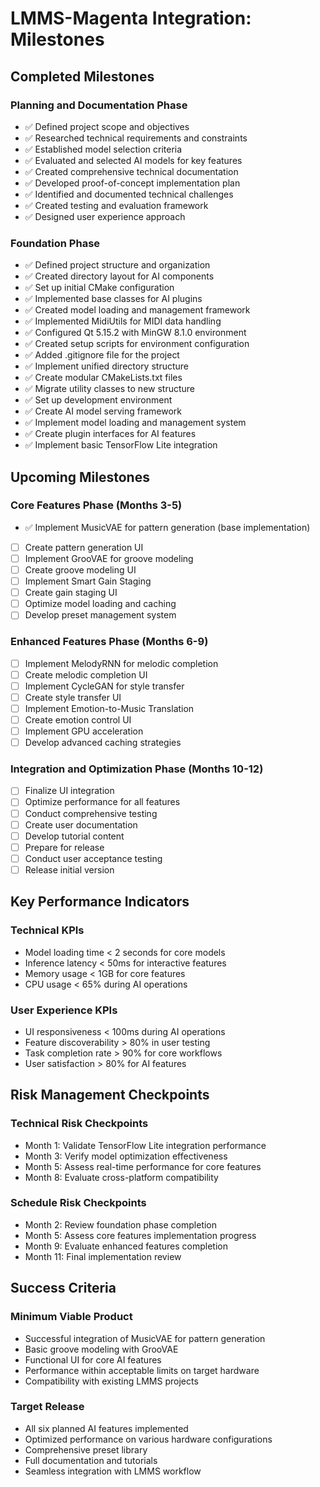 # LMMS-Magenta Integration: Milestones

## Completed Milestones

### Planning and Documentation Phase
- ✅ Defined project scope and objectives
- ✅ Researched technical requirements and constraints
- ✅ Established model selection criteria
- ✅ Evaluated and selected AI models for key features
- ✅ Created comprehensive technical documentation
- ✅ Developed proof-of-concept implementation plan
- ✅ Identified and documented technical challenges
- ✅ Created testing and evaluation framework
- ✅ Designed user experience approach

### Foundation Phase
- ✅ Defined project structure and organization
- ✅ Created directory layout for AI components
- ✅ Set up initial CMake configuration
- ✅ Implemented base classes for AI plugins
- ✅ Created model loading and management framework
- ✅ Implemented MidiUtils for MIDI data handling
- ✅ Configured Qt 5.15.2 with MinGW 8.1.0 environment
- ✅ Created setup scripts for environment configuration
- ✅ Added .gitignore file for the project
- ✅ Implement unified directory structure
- ✅ Create modular CMakeLists.txt files
- ✅ Migrate utility classes to new structure
- ✅ Set up development environment
- ✅ Create AI model serving framework
- ✅ Implement model loading and management system
- ✅ Create plugin interfaces for AI features
- ✅ Implement basic TensorFlow Lite integration

## Upcoming Milestones

### Core Features Phase (Months 3-5)
- ✅ Implement MusicVAE for pattern generation (base implementation)
- [ ] Create pattern generation UI
- [ ] Implement GrooVAE for groove modeling
- [ ] Create groove modeling UI
- [ ] Implement Smart Gain Staging
- [ ] Create gain staging UI
- [ ] Optimize model loading and caching
- [ ] Develop preset management system

### Enhanced Features Phase (Months 6-9)
- [ ] Implement MelodyRNN for melodic completion
- [ ] Create melodic completion UI
- [ ] Implement CycleGAN for style transfer
- [ ] Create style transfer UI
- [ ] Implement Emotion-to-Music Translation
- [ ] Create emotion control UI
- [ ] Implement GPU acceleration
- [ ] Develop advanced caching strategies

### Integration and Optimization Phase (Months 10-12)
- [ ] Finalize UI integration
- [ ] Optimize performance for all features
- [ ] Conduct comprehensive testing
- [ ] Create user documentation
- [ ] Develop tutorial content
- [ ] Prepare for release
- [ ] Conduct user acceptance testing
- [ ] Release initial version

## Key Performance Indicators

### Technical KPIs
- Model loading time < 2 seconds for core models
- Inference latency < 50ms for interactive features
- Memory usage < 1GB for core features
- CPU usage < 65% during AI operations

### User Experience KPIs
- UI responsiveness < 100ms during AI operations
- Feature discoverability > 80% in user testing
- Task completion rate > 90% for core workflows
- User satisfaction > 80% for AI features

## Risk Management Checkpoints

### Technical Risk Checkpoints
- Month 1: Validate TensorFlow Lite integration performance
- Month 3: Verify model optimization effectiveness
- Month 5: Assess real-time performance for core features
- Month 8: Evaluate cross-platform compatibility

### Schedule Risk Checkpoints
- Month 2: Review foundation phase completion
- Month 5: Assess core features implementation progress
- Month 9: Evaluate enhanced features completion
- Month 11: Final implementation review

## Success Criteria

### Minimum Viable Product
- Successful integration of MusicVAE for pattern generation
- Basic groove modeling with GrooVAE
- Functional UI for core AI features
- Performance within acceptable limits on target hardware
- Compatibility with existing LMMS projects

### Target Release
- All six planned AI features implemented
- Optimized performance on various hardware configurations
- Comprehensive preset library
- Full documentation and tutorials
- Seamless integration with LMMS workflow
